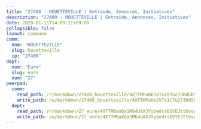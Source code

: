 ```yaml
---
title: "27400 - HOUETTEVILLE | Entraide, Annonces, Initiatives"
description: "27400 - HOUETTEVILLE | Entraide, Annonces, Initiatives"
date: 2020-01-11T14:09:21+09:00
collapsible: false
layout: commune
comm:
  nom: "HOUETTEVILLE"
  slug: houetteville
  cp: "27400"
dept:
  nom: "Eure"
  slug: eure
  num: "27"
peerpad:
  comm:
    read_path: /r/markdown/27400_houetteville/4XTTMFuHeJVTx1t7u273RdSbYWaDnp4bn8pzzSd4NBvz7Ymff
    write_path: /w/markdown/27400_houetteville/4XTTMFuHeJVTx1t7u273RdSbYWaDnp4bn8pzzSd4NBvz7Ymff-K3TgUUYoPA9MnMMrKMbJw8HHQK7exZZzTTSVgbv1XXss5JCuYQxmpWsU5ZDE99oyg4MkvozYECGJZ9hKv89FXMFtRkB6QM9B9GjJqBZspE86WD1p6peeZt3P4Bu7kRHDCoR1PnZ7
  dept:
    read_path: /r/markdown/27_eure/4XTTMBaX6xSM64UAX3YybedrsEGYEJtt6vopdQsPEFtGijgwg
    write_path: /w/markdown/27_eure/4XTTMBaX6xSM64UAX3YybedrsEGYEJtt6vopdQsPEFtGijgwg-K3TgUmjy61Gu7ZFzjoVmiacXP2Rc4pq6sxVCYUX3mFQZWQw9yCKsEoAMagtuW4jJTYhK96DsWW4cPmZLagvQNZ34BscGcu4btrtJibt18c1mpqofaWe6Q3RartDiuMTjY7NrsH4r
---
```


